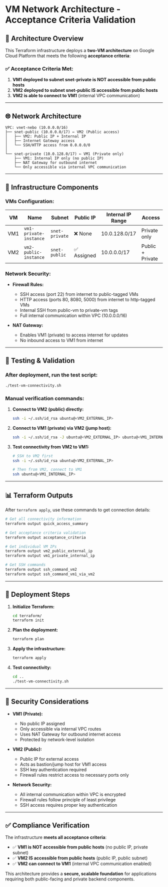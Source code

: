 # VM Network Architecture - Acceptance Criteria Validation

## 🎯 Architecture Overview

This Terraform infrastructure deploys a **two-VM architecture** on Google Cloud Platform that meets the following **acceptance criteria**:

### ✅ Acceptance Criteria Met:

1. **VM1 deployed to subnet snet-private is NOT accessible from public hosts**
2. **VM2 deployed to subnet snet-public IS accessible from public hosts**
3. **VM2 is able to connect to VM1** (internal VPC communication)

---

## 🌐 Network Architecture

```
VPC: vnet-nebo (10.0.0.0/16)
├── snet-public (10.0.0.0/17) ← VM2 (Public access)
│   ├── VM2: Public IP + Internal IP
│   ├── Internet Gateway access
│   └── SSH/HTTP access from 0.0.0.0/0
│
└── snet-private (10.0.128.0/17) ← VM1 (Private only)
    ├── VM1: Internal IP only (no public IP)
    ├── NAT Gateway for outbound internet
    └── Only accessible via internal VPC communication
```

---

## 🔧 Infrastructure Components

### VMs Configuration:

| VM | Name | Subnet | Public IP | Internal IP Range | Access |
|---|---|---|---|---|---|
| VM1 | `vm1-private-instance` | `snet-private` | ❌ None | 10.0.128.0/17 | Private only |
| VM2 | `vm2-public-instance` | `snet-public` | ✅ Assigned | 10.0.0.0/17 | Public + Private |

### Network Security:

- **Firewall Rules:**
  - SSH access (port 22) from internet to public-tagged VMs
  - HTTP access (ports 80, 8080, 5000) from internet to http-tagged VMs  
  - Internal SSH from public-vm to private-vm tags
  - Full internal communication within VPC (10.0.0.0/16)

- **NAT Gateway:** 
  - Enables VM1 (private) to access internet for updates
  - No inbound access to VM1 from internet

---

## 🧪 Testing & Validation

### After deployment, run the test script:
```bash
./test-vm-connectivity.sh
```

### Manual verification commands:

1. **Connect to VM2 (public) directly:**
   ```bash
   ssh -i ~/.ssh/id_rsa ubuntu@<VM2_EXTERNAL_IP>
   ```

2. **Connect to VM1 (private) via VM2 (jump host):**
   ```bash
   ssh -i ~/.ssh/id_rsa -J ubuntu@<VM2_EXTERNAL_IP> ubuntu@<VM1_INTERNAL_IP>
   ```

3. **Test connectivity from VM2 to VM1:**
   ```bash
   # SSH to VM2 first
   ssh -i ~/.ssh/id_rsa ubuntu@<VM2_EXTERNAL_IP>
   
   # Then from VM2, connect to VM1
   ssh ubuntu@<VM1_INTERNAL_IP>
   ```

---

## 📊 Terraform Outputs

After `terraform apply`, use these commands to get connection details:

```bash
# Get all connectivity information
terraform output quick_access_summary

# Get acceptance criteria validation
terraform output acceptance_criteria

# Get individual VM IPs
terraform output vm2_public_external_ip
terraform output vm1_private_internal_ip

# Get SSH commands
terraform output ssh_command_vm2
terraform output ssh_command_vm1_via_vm2
```

---

## 🚀 Deployment Steps

1. **Initialize Terraform:**
   ```bash
   cd terraform/
   terraform init
   ```

2. **Plan the deployment:**
   ```bash
   terraform plan
   ```

3. **Apply the infrastructure:**
   ```bash
   terraform apply
   ```

4. **Test connectivity:**
   ```bash
   cd ..
   ./test-vm-connectivity.sh
   ```

---

## 🔐 Security Considerations

- **VM1 (Private):** 
  - No public IP assigned
  - Only accessible via internal VPC routes
  - Uses NAT Gateway for outbound internet access
  - Protected by network-level isolation

- **VM2 (Public):**
  - Public IP for external access
  - Acts as bastion/jump host for VM1 access
  - SSH key authentication required
  - Firewall rules restrict access to necessary ports only

- **Network Security:**
  - All internal communication within VPC is encrypted
  - Firewall rules follow principle of least privilege
  - SSH access requires proper key authentication

---

## ✅ Compliance Verification

The infrastructure **meets all acceptance criteria**:

- ✅ **VM1 is NOT accessible from public hosts** (no public IP, private subnet)
- ✅ **VM2 IS accessible from public hosts** (public IP, public subnet) 
- ✅ **VM2 can connect to VM1** (internal VPC communication enabled)

This architecture provides a **secure, scalable foundation** for applications requiring both public-facing and private backend components.
